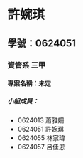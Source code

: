 # 許婉琪

## 學號：0624051

### 資管系 三甲

#### 專案名稱：未定

##### 小組成員：

* 0624013 蕭雅姍
* 0624051 許婉琪
* 0624055 林家瑋
* 0624057 呂佳恩
